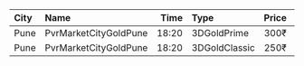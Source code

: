 | City | Name                  |  Time | Type          | Price | Capacity | Booked |
| :--- | :-------------------- | ----: | :------------ | ----: | -------: | -----: |
| Pune | PvrMarketCityGoldPune | 18:20 | 3DGoldPrime   |  300₹ |       11 |      2 |
| Pune | PvrMarketCityGoldPune | 18:20 | 3DGoldClassic |  250₹ |       12 |      4 |